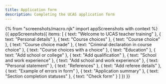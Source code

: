 ```yaml
---
title: Application form
description: Completing the UCAS application form
---
```

{% from "screenshots/macro.njk" import appScreenshots with context %}
{{ appScreenshots({
  items: [
    { text: "Welcome to UCAS teacher training" },
    { text: "Personal details" },
    { text: "Course choices" },
    { text: "Course choice" },
    { text: "Course choice made" },
    { text: "Criminal declaration in course choice" },
    { text: "Course choices with a choice" },
    { text: "Education" },
    { text: "Add school or college" },
    { text: "Add qualification" },
    { text: "School and work experience" },
    { text: "Add school and work experience" },
    { text: "Personal statement" },
    { text: "References" },
    { text: "Add referee details" },
    { text: "Example of errors in form" },
    { text: "Application summary" },
    { text: "Section completion statuses" },
    { text: "Check form" }
  ]
}) }}
